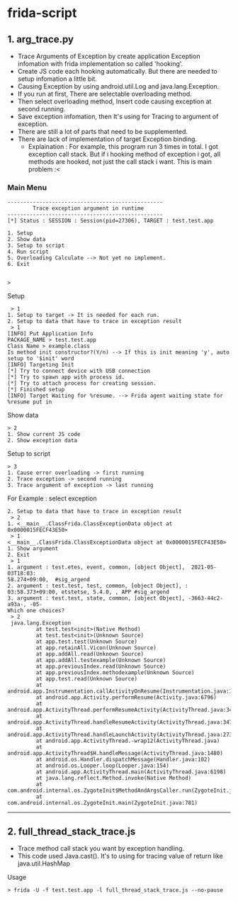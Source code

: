 # frida-script


## 1. arg_trace.py
- Trace Arguments of Exception by create application Exception infomation with frida implementation so called 'hooking'.
- Create JS code each hooking automatically. But there are needed to setup infomation a little bit.
- Causing Exception by using android.util.Log and java.lang.Exception.
- If you run at first, There are selectable overloading method.
- Then select overloading method, Insert code causing exception at second running.
- Save exception infomation, then It's using for Tracing to argument of exception.
- There are still a lot of parts that need to be supplemented.
- There are lack of implementation of target Exception binding.
  - Explaination : For example, this program run 3 times in total. I got exception call stack. But if i hooking method of exception i got, all methods are hooked, not just the call stack i want. This is main problem :<

### Main Menu
```
-------------------------------------------------
        Trace exception argument in runtime
-------------------------------------------------
[*] Status : SESSION : Session(pid=27306), TARGET : test.test.app

1. Setup
2. Show data
3. Setup to script
4. Run script
5. Overloading Calculate --> Not yet no implement.
6. Exit


>
```


Setup
```
 > 1
1. Setup to target -> It is needed for each run.
2. Setup to data that have to trace in exception result
 > 1
[INFO] Put Application Info
PACKAGE_NAME > test.test.app
Class Name > example.class
Is method init constructor?(Y/n) --> If this is init meaning 'y', auto setup to '$init' word
[INFO] Targeting Init
[*] Try to connect device with USB connection
[*] Try to spawn app with process id.
[*] Try to attach process for creating session.
[*] Finished setup
[INFO] Target Waiting for %resume. --> Frida agent waiting state for %resume put in
```


Show data
```
> 2
1. Show current JS code
2. Show exception data
```


Setup to script
```
> 3
1. Cause error overloading -> first running
2. Trace exception -> second running
3. Trace argument of exception -> last running
```

For Example : select exception
```
2. Setup to data that have to trace in exception result
 > 2
1. <__main__.ClassFrida.ClassExceptionData object at 0x0000015FECF43E50>
 > 1
<__main__.ClassFrida.ClassExceptionData object at 0x0000015FECF43E50>
1. Show argument
2. Exit
 > 1
1. argument : test.etes, event, common, [object Object],  2021-05-03T18:03:
58.274+09:00,  #sig_argend
2. argument : test.test, test, common, [object Object], :
03:58.373+09:00, etstetse, 5.4.0, , APP #sig_argend
3. argument : test.test, state, common, [object Object], -3663-44c2-a93a-, -05-
Which one choices?
 > 2
 java.lang.Exception
         at test.test<init>(Native Method)
         at test.test<init>(Unknown Source)
         at app.test.test(Unknown Source)
         at app.retainAll.Vicon(Unknown Source)
         at app.addAll.read(Unknown Source)
         at app.addAll.testexample(Unknown Source)
         at app.previousIndex.read(Unknown Source)
         at app.previousIndex.methodexample(Unknown Source)
         at app.test.read(Unknown Source)
         at android.app.Instrumentation.callActivityOnResume(Instrumentation.java:1269)
         at android.app.Activity.performResume(Activity.java:6796)
         at android.app.ActivityThread.performResumeActivity(ActivityThread.java:3409)
         at android.app.ActivityThread.handleResumeActivity(ActivityThread.java:3472)
         at android.app.ActivityThread.handleLaunchActivity(ActivityThread.java:2735)
         at android.app.ActivityThread.-wrap12(ActivityThread.java)
         at android.app.ActivityThread$H.handleMessage(ActivityThread.java:1480)
         at android.os.Handler.dispatchMessage(Handler.java:102)
         at android.os.Looper.loop(Looper.java:154)
         at android.app.ActivityThread.main(ActivityThread.java:6198)
         at java.lang.reflect.Method.invoke(Native Method)
         at com.android.internal.os.ZygoteInit$MethodAndArgsCaller.run(ZygoteInit.java:891)
         at com.android.internal.os.ZygoteInit.main(ZygoteInit.java:781)

```

-----

## 2. full_thread_stack_trace.js
- Trace method call stack you want by exception handling.
- This code used Java.cast(). It's to using for tracing value of return like java.util.HashMap  

Usage
```
> frida -U -f test.test.app -l full_thread_stack_trace.js --no-pause
```
